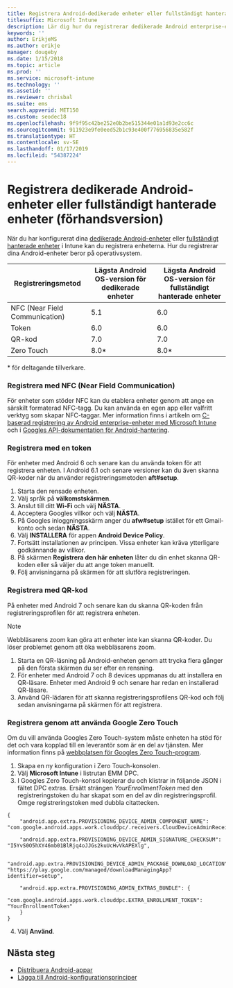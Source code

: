 ```yaml
---
title: Registrera Android-dedikerade enheter eller fullständigt hanterade enheter i Intune
titlesuffix: Microsoft Intune
description: Lär dig hur du registrerar dedikerade Android enterprise-enheter eller fullständigt hanterade enheter i Intune.
keywords: ''
author: ErikjeMS
ms.author: erikje
manager: dougeby
ms.date: 1/15/2018
ms.topic: article
ms.prod: ''
ms.service: microsoft-intune
ms.technology: ''
ms.assetid: ''
ms.reviewer: chrisbal
ms.suite: ems
search.appverid: MET150
ms.custom: seodec18
ms.openlocfilehash: 9f9f95c42be252e0b2be515344e01a1d93e2cc6c
ms.sourcegitcommit: 911923e9fe0eed52b1c93e400f776956835e582f
ms.translationtype: HT
ms.contentlocale: sv-SE
ms.lasthandoff: 01/17/2019
ms.locfileid: "54387224"
---
```

# <a name="enroll-your-android-dedicated-devices-or-fully-managed-devices-preview"></a>Registrera dedikerade Android-enheter eller fullständigt hanterade enheter (förhandsversion)

När du har konfigurerat dina [dedikerade Android-enheter](android-kiosk-enroll.md) eller [fullständigt hanterade enheter](android-fully-managed-enroll.md) i Intune kan du registrera enheterna. Hur du registrerar dina Android-enheter beror på operativsystem.

| Registreringsmetod | Lägsta Android OS-version för dedikerade enheter | Lägsta Android OS-version för fullständigt hanterade enheter |
| ----- | ----- | ----- |
| NFC (Near Field Communication) | 5.1 | 6.0 |
| Token | 6.0 | 6.0 |
| QR-kod | 7.0 | 7.0 |
| Zero Touch  | 8.0\* | 8.0\* |

\* för deltagande tillverkare.

### <a name="enroll-by-using-near-field-communication-nfc"></a>Registrera med NFC (Near Field Communication)

För enheter som stöder NFC kan du etablera enheter genom att ange en särskilt formaterad NFC-tagg. Du kan använda en egen app eller valfritt verktyg som skapar NFC-taggar. Mer information finns i artikeln om [C-baserad registrering av Android enterprise-enheter med Microsoft Intune](https://blogs.technet.microsoft.com/cbernier/2018/10/15/nfc-based-android-enterprise-device-enrollment-with-microsoft-intune/) och i [Googles API-dokumentation för Android-hantering](https://developers.google.com/android/management/provision-device#nfc_method).

### <a name="enroll-by-using-a-token"></a>Registrera med en token

För enheter med Android 6 och senare kan du använda token för att registrera enheten. I Android 6.1 och senare versioner kan du även skanna QR-koder när du använder registreringsmetoden **aft#setup**.

1. Starta den rensade enheten.
2. Välj språk på **välkomstskärmen**.
3. Anslut till ditt **Wi-Fi** och välj **NÄSTA**.
4. Acceptera Googles villkor och välj **NÄSTA**.
5. På Googles inloggningsskärm anger du **afw#setup** istället för ett Gmail-konto och sedan **NÄSTA**.
6. Välj **INSTALLERA** för appen **Android Device Policy**.
7. Fortsätt installationen av principen.  Vissa enheter kan kräva ytterligare godkännande av villkor. 
8. På skärmen **Registrera den här enheten** låter du din enhet skanna QR-koden eller så väljer du att ange token manuellt.
9. Följ anvisningarna på skärmen för att slutföra registreringen. 

### <a name="enroll-by-using-a-qr-code"></a>Registrera med QR-kod

På enheter med Android 7 och senare kan du skanna QR-koden från registreringsprofilen för att registrera enheten.

> [!Note]
> Webbläsarens zoom kan göra att enheter inte kan skanna QR-koder. Du löser problemet genom att öka webbläsarens zoom.

1. Starta en QR-läsning på Android-enheten genom att trycka flera gånger på den första skärmen du ser efter en rensning.
2. För enheter med Android 7 och 8 devices uppmanas du att installera en QR-läsare. Enheter med Android 9 och senare har redan en installerad QR-läsare.
3. Använd QR-lädaren för att skanna registreringsprofilens QR-kod och följ sedan anvisningarna på skärmen för att registrera.

### <a name="enroll-by-using-google-zero-touch"></a>Registrera genom att använda Google Zero Touch

Om du vill använda Googles Zero Touch-system måste enheten ha stöd för det och vara kopplad till en leverantör som är en del av tjänsten.  Mer information finns på [webbplatsen för Googles Zero Touch-program](https://www.android.com/enterprise/management/zero-touch/). 

1. Skapa en ny konfiguration i Zero Touch-konsolen.
2. Välj **Microsoft Intune** i listrutan EMM DPC.
3. I Googles Zero Touch-konsol kopierar du och klistrar in följande JSON i fältet DPC extras. Ersätt strängen *YourEnrollmentToken* med den registreringstoken du har skapat som en del av din registreringsprofil. Omge registreringstoken med dubbla citattecken.

```
{ 
    "android.app.extra.PROVISIONING_DEVICE_ADMIN_COMPONENT_NAME": "com.google.android.apps.work.clouddpc/.receivers.CloudDeviceAdminReceiver", 

    "android.app.extra.PROVISIONING_DEVICE_ADMIN_SIGNATURE_CHECKSUM": "I5YvS0O5hXY46mb01BlRjq4oJJGs2kuUcHvVkAPEXlg", 

    "android.app.extra.PROVISIONING_DEVICE_ADMIN_PACKAGE_DOWNLOAD_LOCATION": "https://play.google.com/managed/downloadManagingApp?identifier=setup", 

    "android.app.extra.PROVISIONING_ADMIN_EXTRAS_BUNDLE": { 
        "com.google.android.apps.work.clouddpc.EXTRA_ENROLLMENT_TOKEN": "YourEnrollmentToken" 
    } 
} 
```
4. Välj **Använd**.


## <a name="next-steps"></a>Nästa steg
- [Distribuera Android-appar](apps-deploy.md)
- [Lägga till Android-konfigurationsprinciper](device-profiles.md)

